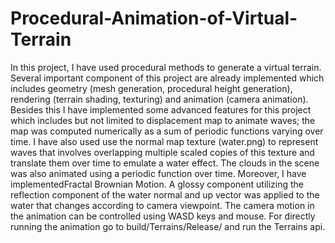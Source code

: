 # Procedural-Animation-of-Virtual-Terrain
In this project, I have used procedural methods to generate a virtual terrain. Several important component of this project are already implemented which includes geometry (mesh generation, procedural height generation), rendering (terrain shading, texturing) and animation (camera animation). Besides this I have implemented some advanced features for this project which includes but not limited to displacement map to animate waves; the map was computed numerically as a sum of periodic functions varying over time. I have also used use the normal map texture (water.png) to represent waves that involves overlapping multiple scaled copies of this texture and translate them over time to emulate a water effect. The clouds in the scene was also animated using a periodic function over time. Moreover, I have implementedFractal Brownian Motion. A glossy component utilizing the reflection component of the water normal and up vector was applied to the water that changes according to camera viewpoint. The camera motion in the animation can be controlled using WASD keys and mouse. For directly running the animation go to build/Terrains/Release/ and run the Terrains api.
